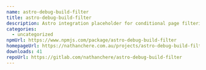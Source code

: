 ```yaml
---
name: astro-debug-build-filter
title: astro-debug-build-filter
description: Astro integration placeholder for conditional page filtering.
categories:
  - uncategorized
npmUrl: https://www.npmjs.com/package/astro-debug-build-filter
homepageUrl: https://nathanchere.com.au/projects/astro-debug-build-filter
downloads: 41
repoUrl: https://gitlab.com/nathanchere/astro-debug-build-filter
---
```

